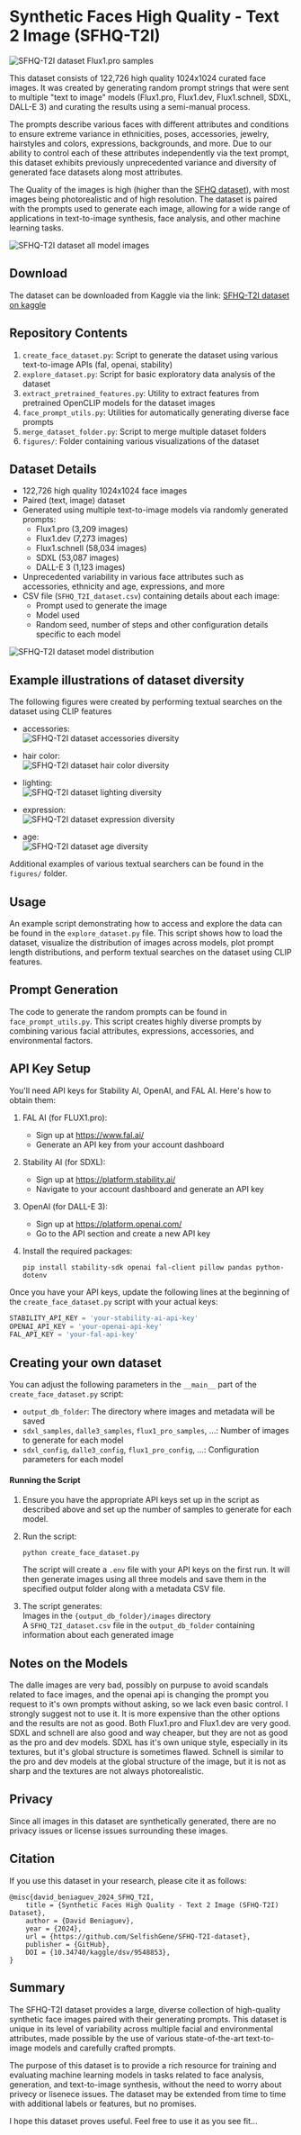 # Synthetic Faces High Quality - Text 2 Image (SFHQ-T2I)

![SFHQ-T2I dataset Flux1.pro samples](https://raw.githubusercontent.com/SelfishGene/SFHQ-T2I-dataset/main/figures/FLUX1_pro_images_with_prompts.jpg)

This dataset consists of 122,726 high quality 1024x1024 curated face images. It was created by generating random prompt strings that were sent to multiple "text to image" models (Flux1.pro, Flux1.dev, Flux1.schnell, SDXL, DALL-E 3) and curating the results using a semi-manual process.

The prompts describe various faces with different attributes and conditions to ensure extreme variance in ethnicities, poses, accessories, jewelry, hairstyles and colors, expressions, backgrounds, and more. Due to our ability to control each of these attributes independently via the text prompt, this dataset exhibits previously unprecedented variance and diversity of generated face datasets along most attributes.

The Quality of the images is high (higher than the [SFHQ dataset](https://github.com/SelfishGene/SFHQ-dataset)), with most images being photorealistic and of high resolution. The dataset is paired with the prompts used to generate each image, allowing for a wide range of applications in text-to-image synthesis, face analysis, and other machine learning tasks.

![SFHQ-T2I dataset all model images](https://raw.githubusercontent.com/SelfishGene/SFHQ-T2I-dataset/main/figures/all_model_images.jpg)

## Download

The dataset can be downloaded from Kaggle via the link: [SFHQ-T2I dataset on kaggle](https://www.kaggle.com/datasets/selfishgene/sfhq-t2i-synthetic-faces-from-text-2-image-models)

## Repository Contents

1. `create_face_dataset.py`: Script to generate the dataset using various text-to-image APIs (fal, openai, stability)
2. `explore_dataset.py`: Script for basic exploratory data analysis of the dataset
3. `extract_pretrained_features.py`: Utility to extract features from pretrained OpenCLIP models for the dataset images
4. `face_prompt_utils.py`: Utilities for automatically generating diverse face prompts
5. `merge_dataset_folder.py`: Script to merge multiple dataset folders
6. `figures/`: Folder containing various visualizations of the dataset

## Dataset Details

- 122,726 high quality 1024x1024 face images
- Paired (text, image) dataset
- Generated using multiple text-to-image models via randomly generated prompts:
  - Flux1.pro (3,209 images)
  - Flux1.dev (7,273 images)
  - Flux1.schnell (58,034 images)
  - SDXL (53,087 images)
  - DALL-E 3 (1,123 images)
- Unprecedented variability in various face attributes such as accessories, ethnicity and age, expressions, and more
- CSV file (`SFHQ_T2I_dataset.csv`) containing details about each image:
  - Prompt used to generate the image
  - Model used
  - Random seed, number of steps and other configuration details specific to each model

![SFHQ-T2I dataset model distribution](https://raw.githubusercontent.com/SelfishGene/SFHQ-T2I-dataset/main/figures/model_distribution.jpg)

## Example illustrations of dataset diversity 
The following figures were created by performing textual searches on the dataset using CLIP features

- accessories:  
![SFHQ-T2I dataset accessories diversity](https://raw.githubusercontent.com/SelfishGene/SFHQ-T2I-dataset/main/figures/textual_search_2_Accessories_top_10_matches.jpg)

- hair color:  
![SFHQ-T2I dataset hair color diversity](https://raw.githubusercontent.com/SelfishGene/SFHQ-T2I-dataset/main/figures/textual_search_2_Hair_Color_top_10_matches.jpg)

- lighting:  
![SFHQ-T2I dataset lighting diversity](https://raw.githubusercontent.com/SelfishGene/SFHQ-T2I-dataset/main/figures/textual_search_2_Lighting_top_10_matches.jpg)

- expression:  
![SFHQ-T2I dataset expression diversity](https://raw.githubusercontent.com/SelfishGene/SFHQ-T2I-dataset/main/figures/textual_search_2_Expression_x_Sex_top_10_matches.jpg)

- age:  
![SFHQ-T2I dataset age diversity](https://raw.githubusercontent.com/SelfishGene/SFHQ-T2I-dataset/main/figures/textual_search_2_Age_top_10_matches.jpg)

Additional examples of various textual searchers can be found in the `figures/` folder.

## Usage

An example script demonstrating how to access and explore the data can be found in the `explore_dataset.py` file. This script shows how to load the dataset, visualize the distribution of images across models, plot prompt length distributions, and perform textual searches on the dataset using CLIP features.

## Prompt Generation

The code to generate the random prompts can be found in `face_prompt_utils.py`. This script creates highly diverse prompts by combining various facial attributes, expressions, accessories, and environmental factors.


## API Key Setup

You'll need API keys for Stability AI, OpenAI, and FAL AI. Here's how to obtain them:

1. FAL AI (for FLUX1.pro):
   - Sign up at https://www.fal.ai/
   - Generate an API key from your account dashboard

2. Stability AI (for SDXL):
   - Sign up at https://platform.stability.ai/
   - Navigate to your account dashboard and generate an API key

3. OpenAI (for DALL-E 3):
   - Sign up at https://platform.openai.com/
   - Go to the API section and create a new API key

4. Install the required packages:
   ```
   pip install stability-sdk openai fal-client pillow pandas python-dotenv
   ```

Once you have your API keys, update the following lines at the beginning of the `create_face_dataset.py` script with your actual keys:

```python
STABILITY_API_KEY = 'your-stability-ai-api-key'
OPENAI_API_KEY = 'your-openai-api-key'
FAL_API_KEY = 'your-fal-api-key'
```

## Creating your own dataset

You can adjust the following parameters in the `__main__` part of the `create_face_dataset.py` script:

- `output_db_folder`: The directory where images and metadata will be saved
- `sdxl_samples`, `dalle3_samples`, `flux1_pro_samples`, ...: Number of images to generate for each model
- `sdxl_config`, `dalle3_config`, `flux1_pro_config`, ...: Configuration parameters for each model

#### Running the Script

1. Ensure you have the appropriate API keys set up in the script as described above and set up the number of samples to generate for each model.

2. Run the script:
   ```
   python create_face_dataset.py
   ```
   The script will create a `.env` file with your API keys on the first run. It will then generate images using all three models and save them in the specified output folder along with a metadata CSV file.

3. The script generates:  
Images in the `{output_db_folder}/images` directory  
A `SFHQ_T2I_dataset.csv` file in the `output_db_folder` containing information about each generated image

## Notes on the Models

The dalle images are very bad, possibly on purpuse to avoid scandals related to face images, and the openai api is changing the prompt you request to it's own prompts without asking, so we lack even basic control. I strongly suggest not to use it. It is more expensive than the other options and the results are not as good.
Both Flux1.pro and Flux1.dev are very good. SDXL and schnell are also good and way cheaper, but they are not as good as the pro and dev models. SDXL has it's own unique style, especially in its textures, but it's global structure is sometimes flawed. Schnell is similar to the pro and dev models at the global structure of the image, but it is not as sharp and the textures are not always photorealistic.

## Privacy

Since all images in this dataset are synthetically generated, there are no privacy issues or license issues surrounding these images.

## Citation

If you use this dataset in your research, please cite it as follows:

```
@misc{david_beniaguev_2024_SFHQ_T2I,
    title = {Synthetic Faces High Quality - Text 2 Image (SFHQ-T2I) Dataset},
    author = {David Beniaguev},
    year = {2024},
    url = {https://github.com/SelfishGene/SFHQ-T2I-dataset},
    publisher = {GitHub},
    DOI = {10.34740/kaggle/dsv/9548853},
}
```

## Summary

The SFHQ-T2I dataset provides a large, diverse collection of high-quality synthetic face images paired with their generating prompts. This dataset is unique in its level of variability across multiple facial and environmental attributes, made possible by the use of various state-of-the-art text-to-image models and carefully crafted prompts.

The purpose of this dataset is to provide a rich resource for training and evaluating machine learning models in tasks related to face analysis, generation, and text-to-image synthesis, without the need to worry about privecy or lisenece issues.
The dataset may be extended from time to time with additional labels or features, but no promises.

I hope this dataset proves useful. Feel free to use it as you see fit...